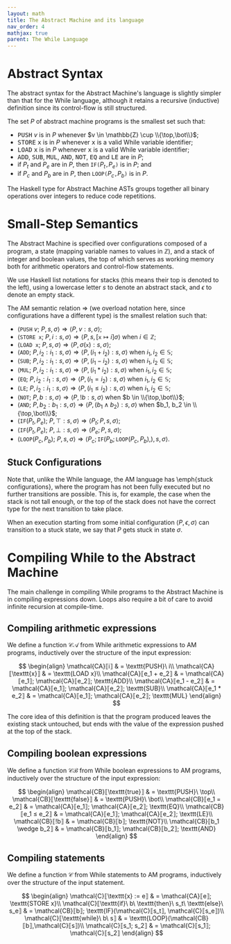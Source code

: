```yaml
---
layout: math
title: The Abstract Machine and its language
nav_order: 4
mathjax: true
parent: The While Language
---
```


# Abstract Syntax

The abstract syntax for the Abstract Machine's language is slightly simpler
than that for the While language, although it retains a recursive (inductive)
definition since its control-flow is still structured.

The set $P$ of abstract machine programs is the smallest set such that:
- <tt>PUSH</tt> $v$ is in $P$ whenever $v \in \mathbb{Z} \cup \\{\top,\bot\\}$;
- <tt>STORE</tt> <tt>x</tt> is in $P$ whenever <tt>x</tt> is a valid While variable identifier;
- <tt>LOAD</tt> <tt>x</tt> is in $P$ whenever <tt>x</tt> is a valid While variable identifier;
- <tt>ADD</tt>, <tt>SUB</tt>, <tt>MUL</tt>, <tt>AND</tt>, <tt>NOT</tt>, <tt>EQ</tt> and <tt>LE</tt> are in $P$;
- if $P_t$ and $P_e$ are in $P$, then $\texttt{IF(}P_t\texttt{,}P_e\texttt{)}$ is in $P$; and
- if $P_c$ and $P_b$ are in $P$, then $\texttt{LOOP(}P_c\texttt{,}P_b\texttt{)}$ is in $P$.

The Haskell type for Abstract Machine ASTs groups together all binary
operations over integers to reduce code repetitions.

# Small-Step Semantics

The Abstract Machine is specified over configurations composed of a program, a
state (mapping variable names to values in $\mathbb{Z}$), and a stack of
integer and boolean values, the top of which serves as working memory both for
arithmetic operators and control-flow statements.

We use Haskell list notations for stacks (this means their top is denoted to
the left), using a lowercase letter $s$ to denote an abstract stack, and
$\epsilon$ to denote an empty stack.

The AM semantic relation $\Rightarrow$ (we overload notation here, since
configurations have a different type) is the smallest relation such that:
- $\left\langle \texttt{PUSH}\ v;\ P, s, \sigma\right\rangle \Rightarrow \left\langle P, v : s, \sigma\right\rangle$;
- $\left\langle \texttt{STORE x};\ P, i : s, \sigma\right\rangle \Rightarrow \left\langle P, s, \left[\texttt{x} \mapsto i\right]\sigma\right\rangle$ when $i \in \mathbb{Z}$;
- $\left\langle \texttt{LOAD x};\ P, s, \sigma\right\rangle \Rightarrow \left\langle P, \sigma(\texttt{x}) : s, \sigma\right\rangle$;
- $\left\langle \texttt{ADD};\ P, i_2 : i_1 : s, \sigma\right\rangle \Rightarrow \left\langle P, (i_1 + i_2) : s, \sigma\right\rangle$ when $i_1, i_2 \in \mathbb{S}$;
- $\left\langle \texttt{SUB};\ P, i_2 : i_1 : s, \sigma\right\rangle \Rightarrow \left\langle P, (i_1 - i_2) : s, \sigma\right\rangle$ when $i_1, i_2 \in \mathbb{S}$;
- $\left\langle \texttt{MUL};\ P, i_2 : i_1 : s, \sigma\right\rangle \Rightarrow \left\langle P, (i_1 * i_2) : s, \sigma\right\rangle$ when $i_1, i_2 \in \mathbb{S}$;
- $\left\langle \texttt{EQ};\ P, i_2 : i_1 : s, \sigma\right\rangle \Rightarrow \left\langle P, (i_1 = i_2) : s, \sigma\right\rangle$ when $i_1, i_2 \in \mathbb{S}$;
- $\left\langle \texttt{LE};\ P, i_2 : i_1 : s, \sigma\right\rangle \Rightarrow \left\langle P, (i_1 ≤ i_2) : s, \sigma\right\rangle$ when $i_1, i_2 \in \mathbb{S}$;
- $\left\langle \texttt{NOT};\ P, b : s, \sigma\right\rangle \Rightarrow \left\langle P, !b : s, \sigma\right\rangle$ when $b \in \\{\top,\bot\\}$;
- $\left\langle \texttt{AND};\ P, b_2 : b_1 : s, \sigma\right\rangle \Rightarrow \left\langle P, (b_1 \wedge b_2) : s, \sigma\right\rangle$ when $b_1, b_2 \in \\{\top,\bot\\}$;
- $\left\langle \texttt{IF}(P_t, P_e);\ P, \top : s, \sigma\right\rangle \Rightarrow \left\langle P_t; P, s, \sigma\right\rangle$;
- $\left\langle \texttt{IF}(P_t, P_e);\ P, \bot : s, \sigma\right\rangle \Rightarrow \left\langle P_e; P, s, \sigma\right\rangle$;
- $\left\langle \texttt{LOOP}(P_c, P_b);\ P, s, \sigma\right\rangle \Rightarrow \left\langle P_c; \texttt{IF}(P_b; \texttt{LOOP}(P_c, P_b),), s, \sigma\right\rangle$.

## Stuck Configurations
Note that, unlike the While language, the AM language has \emph{stuck
configurations}, where the program has not been fully executed but no further
transitions are possible. This is, for example, the case when the stack is not
tall enough, or the top of the stack does not have the correct type for the
next transition to take place.

When an execution starting from some initial configuration $\left\langle P,
\epsilon, \sigma\right\rangle$ can transition to a stuck state, we say that $P$
gets stuck in state $\sigma$.

# Compiling While to the Abstract Machine

The main challenge in compiling While programs to the Abstract Machine is in
compiling expressions down. Loops also require a bit of care to avoid infinite
recursion at compile-time.

## Compiling arithmetic expressions

We define a function $\mathcal{CA}$ from While arithmetic expressions to AM
programs, inductively over the structure of the input expression:

$$
\begin{align}
\mathcal{CA}⟦i⟧          & = \texttt{PUSH}\ i\\
\mathcal{CA}⟦\texttt{x}⟧ & = \texttt{LOAD x}\\
\mathcal{CA}⟦e_1 + e_2⟧  & = \mathcal{CA}⟦e_1⟧; \mathcal{CA}⟦e_2⟧; \texttt{ADD}\\
\mathcal{CA}⟦e_1 - e_2⟧  & = \mathcal{CA}⟦e_1⟧; \mathcal{CA}⟦e_2⟧; \texttt{SUB}\\
\mathcal{CA}⟦e_1 * e_2⟧  & = \mathcal{CA}⟦e_1⟧; \mathcal{CA}⟦e_2⟧; \texttt{MUL}
\end{align}
$$

The core idea of this definition is that the program produced leaves the
existing stack untouched, but ends with the value of the expression pushed at
the top of the stack.

## Compiling boolean expressions

We define a function $\mathcal{CB}$ from While boolean expressions to AM
programs, inductively over the structure of the input expression:

$$
\begin{align}
\mathcal{CB}⟦\texttt{true}⟧  & = \texttt{PUSH}\ \top\\
\mathcal{CB}⟦\texttt{false}⟧ & = \texttt{PUSH}\ \bot\\
\mathcal{CB}⟦e_1 = e_2⟧      & = \mathcal{CA}⟦e_1⟧; \mathcal{CA}⟦e_2⟧; \texttt{EQ}\\
\mathcal{CB}⟦e_1 ≤ e_2⟧      & = \mathcal{CA}⟦e_1⟧; \mathcal{CA}⟦e_2⟧; \texttt{LE}\\
\mathcal{CB}⟦!b⟧             & = \mathcal{CB}⟦b⟧; \texttt{NOT}\\
\mathcal{CB}⟦b_1 \wedge b_2⟧ & = \mathcal{CB}⟦b_1⟧; \mathcal{CB}⟦b_2⟧; \texttt{AND}
\end{align}
$$

## Compiling statements

We define a function $\mathcal{C}$ from While statements to AM programs,
inductively over the structure of the input statement.

$$
\begin{align}
\mathcal{C}⟦\texttt{x} := e⟧                                        & = \mathcal{CA}⟦e⟧; \texttt{STORE x}\\
\mathcal{C}⟦\texttt{if}\ b\ \texttt{then}\ s_t\ \texttt{else}\ s_e⟧ & = \mathcal{CB}⟦b⟧; \texttt{IF}(\mathcal{C}⟦s_t⟧, \mathcal{C}⟦s_e⟧)\\
\mathcal{C}⟦\texttt{while}\ b\ s⟧                                   & = \texttt{LOOP}(\mathcal{CB}⟦b⟧,\mathcal{C}⟦s⟧)\\
\mathcal{C}⟦s_1; s_2⟧                                               & = \mathcal{C}⟦s_1⟧; \mathcal{C}⟦s_2⟧
\end{align}
$$
